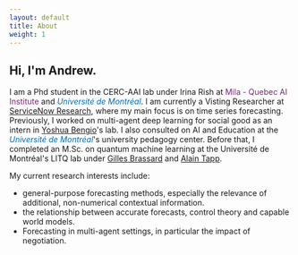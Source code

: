 ```yaml
---
layout: default
title: About
weight: 1
---
```


## Hi, I'm Andrew.

I am a Phd student in the CERC-AAI lab under Irina Rish at <a href="https://mila.quebec/en/" style="color:#7B2679;text-decoration:none">Mila - Quebec AI Institute</a> and <a href="https://www.umontreal.ca/" style="color:#006BB6;text-decoration:none"><i>Université de Montréal</i></a>.
I am currently a Visting Researcher at <a href="https://www.servicenow.com/research/"> ServiceNow Research</a>, where my main focus is on time series forecasting.
Previously, I worked on multi-agent deep learning for social good as an intern in [Yoshua Bengio](https://yoshuabengio.org/)'s lab.
I also consulted on AI and Education at the
<a href="https://www.umontreal.ca/" style="color:#006BB6;text-decoration:none"><i>Université de Montréal</i></a>'s
university pedagogy center.
Before that, I completed an M.Sc. on quantum machine learning at the Université de Montréal's LITQ lab under
[Gilles Brassard](http://www.iro.umontreal.ca/~brassard/web/en/) and [Alain Tapp](https://sites.google.com/view/alain-tapp-mila/).

My current research interests include:
* general-purpose forecasting methods, especially the relevance of additional, non-numerical contextual information.
* the relationship between accurate forecasts, control theory and capable world models.
* Forecasting in multi-agent settings, in particular the impact of negotiation.
